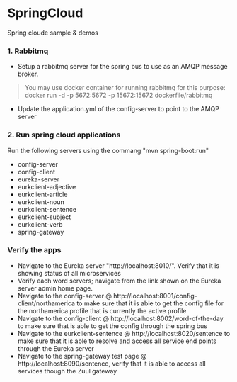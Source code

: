 # SpringCloud
Spring cloude sample &amp; demos

### 1. Rabbitmq
* Setup a rabbitmq server for the spring bus to use as an AMQP message broker.
> You may use docker container for running rabbitmq for this purpose: docker run -d -p 5672:5672 -p 15672:15672 dockerfile/rabbitmq
* Update the application.yml of the config-server to point to the AMQP server

### 2. Run spring cloud applications
Run the following servers using the commang "mvn spring-boot:run" 
* config-server	
* config-client	
* eureka-server	
* eurkclient-adjective	
* eurkclient-article	
* eurkclient-noun	
* eurkclient-sentence	
* eurkclient-subject	
* eurkclient-verb	
* spring-gateway

### Verify the apps
* Navigate to the Eureka server "http://localhost:8010/". Verify that it is showing status of all microservices
* Verify each word servers; navigate from the link shown on the Eureka server admin home page.
* Navigate to the config-server @ http://localhost:8001/config-client/northamerica to make sure that it is able to get the config file for the northamerica profile that is currently the active profile
* Navigate to the config-client @ http://localhost:8002/word-of-the-day to make sure that is able to get the config through the spring bus
* Navigate to the eurkclient-sentence @ http://localhost:8020/sentence to make sure that it is able to resolve and access all service end points through the Eureka server
* Navigate to the spring-gateway test page @ http://localhost:8090/sentence, verify that it is able to access all services though the Zuul gateway
